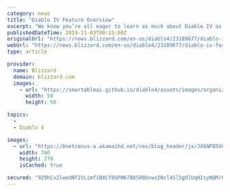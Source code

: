 ```yaml
---
category: news
title: "Diablo IV Feature Overview"
excerpt: "We know you’re all eager to learn as much about Diablo IV as possible, so to get you started, we&amp;#39;re taking a comprehensive look over the features and details being shared at BlizzCon 2019!"
publishedDateTime: 2019-11-03T00:15:00Z
originalUrl: "https://news.blizzard.com/en-us/diablo4/23189677/diablo-iv-feature-overview"
webUrl: "https://news.blizzard.com/en-us/diablo4/23189677/diablo-iv-feature-overview"
type: article

provider:
  name: Blizzard
  domain: blizzard.com
  images:
    - url: "https://smartableai.github.io/diablo4/assets/images/organizations/blizzard.com-50x50.jpg"
      width: 50
      height: 50

topics:
  - 
  - Diablo 4

images:
  - url: "https://bnetcmsus-a.akamaihd.net/cms/blog_header/jx/JX6NP85V08Y51572717118509.jpg"
    width: 760
    height: 270
    isCached: true

secured: "9Z9hCv2lweUNTIVLimfiBXCf8UPHK7B8S80bvwxINcl4Sl5gOlUqHIsyNQM/Ocy71gUdIT3rV3iIG7mMXWnfJftjo9QBUNLvDwdQIbg5+bBclQXh9fw4csQXSnTjlJRco6/otJpJKHqmEL3c4KCpEyMTHiFbgkglPw4YmYFOhPSrb4+5lKJ8+iJ845P93DkU3BUuQqI6RmmrziLphhkQYE+jenHLO9zAiEuagzFpWEuo7E3qMI90Jo3ExUN0ruZMjPxICI1VgTM2QPkQHc73/xua1dY7Z0ZFijuKN3PkNvYw20+DcGU3kGre/K8UY1YdSe/C+QX8Jw6UWqhD+r8zTAe2jOSB3Ai1OuHKcPWlW1s=;mjUaUu3JSBMEFALAHNXugw=="
---
```


